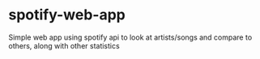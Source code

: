 # spotify-web-app
Simple web app using spotify api to look at artists/songs and compare to others, along with other statistics
